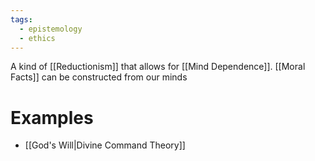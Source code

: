 ```yaml
---
tags:
  - epistemology
  - ethics
---
```

A kind of [[Reductionism]] that allows for [[Mind Dependence]].
[[Moral Facts]] can be constructed from our minds
# Examples
- [[God's Will|Divine Command Theory]]
